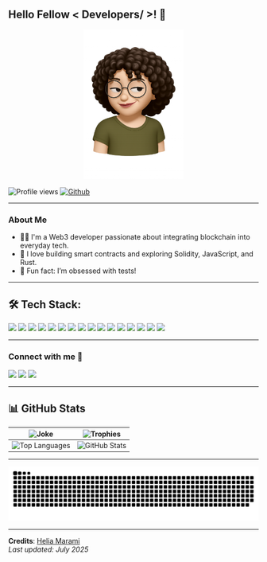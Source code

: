 ## Hello Fellow < Developers/ >! 👋

<div align="center">
  <img src="https://github.com/H3liaw/helia/blob/main/IMG_7604.png" width="200" />
</div>

![Profile views](https://komarev.com/ghpvc/?username=H3liaw&style=flat-square&color=blue)
[![Github](https://img.shields.io/github/followers/h3liaw?label=Follow&style=social)](https://github.com/h3liaw)

---

### About Me
- 👩‍💻 I'm a Web3 developer passionate about integrating blockchain into everyday tech.
- 🚀 I love building smart contracts and exploring Solidity, JavaScript, and Rust.
- 🌻 Fun fact: I’m obsessed with tests!

---

## 🛠️ Tech Stack:

<p align="left">
  <!-- Web3 -->
  <img src="https://img.shields.io/badge/Solidity-363636?style=for-the-badge&logo=solidity&logoColor=white" />
  <img src="https://img.shields.io/badge/Ethereum-3C3C3D?style=for-the-badge&logo=ethereum&logoColor=white" />
  <img src="https://img.shields.io/badge/Web3-EF6820?style=for-the-badge&logo=web3dotjs&logoColor=white" />
  <img src="https://img.shields.io/badge/Rust-000000?style=for-the-badge&logo=rust&logoColor=white" />
  <img src="https://img.shields.io/badge/Cryptography-1E1E1E?style=for-the-badge&logoColor=white" />
  
  <!-- Backend -->
  <img src="https://img.shields.io/badge/Node.js-339933?style=for-the-badge&logo=node.js&logoColor=white" />
  <img src="https://img.shields.io/badge/Express.js-000000?style=for-the-badge&logo=express&logoColor=white" />
  <img src="https://img.shields.io/badge/Redis-DC382D?style=for-the-badge&logo=redis&logoColor=white" />
  <img src="https://img.shields.io/badge/RabbitMQ-FF6600?style=for-the-badge&logo=rabbitmq&logoColor=white" />
  <img src="https://img.shields.io/badge/PostgreSQL-336791?style=for-the-badge&logo=postgresql&logoColor=white" />
  <img src="https://img.shields.io/badge/MongoDB-47A248?style=for-the-badge&logo=mongodb&logoColor=white" />
  <img src="https://img.shields.io/badge/JWT-000000?style=for-the-badge&logo=jsonwebtokens&logoColor=white" />
  <img src="https://img.shields.io/badge/Docker-2496ED?style=for-the-badge&logo=docker&logoColor=white" />

  <!-- Version Control & Dev -->
  <img src="https://img.shields.io/badge/Git-F05032?style=for-the-badge&logo=git&logoColor=white" />
  <img src="https://img.shields.io/badge/GitHub-181717?style=for-the-badge&logo=github&logoColor=white" />
  <img src="https://img.shields.io/badge/GitLab-FC6D26?style=for-the-badge&logo=gitlab&logoColor=white" />
</p>




---

### Connect with me 🤝

<p>
  <a href="https://www.linkedin.com/in/helia-marami-847253210"><img src="https://raw.githubusercontent.com/rahulbanerjee26/githubAboutMeGenerator/main/icons/linked-in-alt.svg" width="32"/></a>
  <a href="https://www.twitter.com/NoobCoder07"><img src="https://raw.githubusercontent.com/rahulbanerjee26/githubAboutMeGenerator/main/icons/twitter.svg" width="32"/></a>
  <a href="https://github.com/H3liaw"><img src="https://raw.githubusercontent.com/rahulbanerjee26/githubAboutMeGenerator/main/icons/github.svg" width="32"/></a>
</p>

---

## 📊 GitHub Stats

| ![Joke](https://readme-jokes.vercel.app/api?theme=tokyonight)| ![Trophies](https://github-profile-trophy.vercel.app/?username=H3liaw&theme=tokyonight&margin-w=15&no-frame=true) |
| --- | --- |
| ![Top Languages](https://github-readme-stats.vercel.app/api/top-langs/?username=H3liaw&layout=compact&theme=tokyonight&langs_count=6) | ![GitHub Stats](https://github-readme-stats.vercel.app/api?username=H3liaw&show_icons=true&theme=tokyonight)  |

---

![Contribution Snake](https://github.com/DHANOLA/DHANOLA/raw/output/github-contribution-grid-snake.svg)

---

**Credits**: [Helia Marami](https://github.com/H3liaw)  
_Last updated: July 2025_
